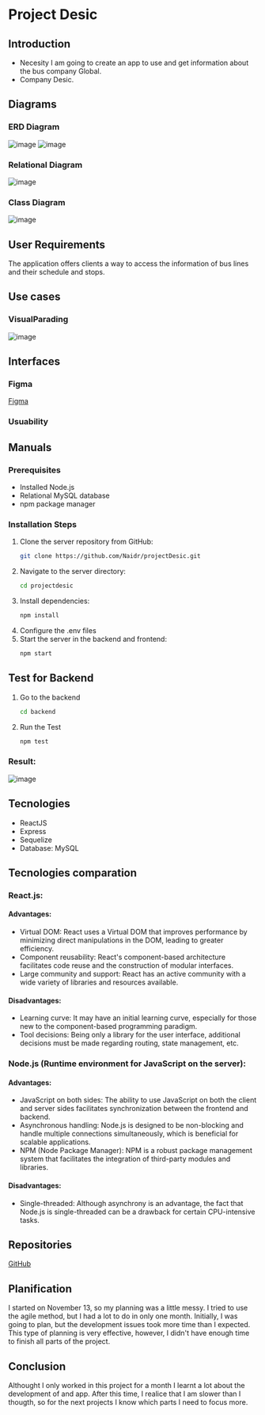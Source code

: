 # Project Desic
## Introduction
* Necesity
I am going to create an app to use and get information about the bus company Global.
* Company
Desic.
## Diagrams
### ERD Diagram
![image](https://github.com/Naidr/projectDesic/assets/118465343/cafd3938-1331-4eb2-9244-93874111c7f9)
![image](https://github.com/Naidr/projectDesic/assets/118465343/15d04fbd-afd8-4920-b3b6-caf0c91e0999)
### Relational Diagram
![image](https://github.com/Naidr/projectDesic/assets/118465343/9da9d2ce-65a5-4f54-a448-9f310420094c)
### Class Diagram
![image](https://github.com/Naidr/projectDesic/assets/118465343/fc39214e-51ce-429f-98ab-517d05b8783a)
## User Requirements
The application offers clients a way to access the information of bus lines and their schedule
and stops.
## Use cases
### VisualParading
![image](https://github.com/Naidr/projectDesic/assets/118465343/fc55b48e-f331-4c61-8f9f-2aba1e3b0e32)
## Interfaces
### Figma
[Figma](https://www.figma.com/file/8W3EU9eOohMVPDF4qeRto2/Desic?type=design&node-id=0-1&mode=design&t=vNjERkJd6lWnT8pg-0)
### Usuability

## Manuals
### Prerequisites
- Installed Node.js
- Relational MySQL database
- npm package manager

### Installation Steps
1. Clone the server repository from GitHub:
   ```bash
   git clone https://github.com/Naidr/projectDesic.git
2. Navigate to the server directory:
   ```bash
   cd projectdesic
3. Install dependencies:
   ```bash
   npm install
4. Configure the .env files
5. Start the server in the backend and frontend:
   ```bash
   npm start
## Test for Backend
1. Go to the backend
   ```bash
   cd backend
2. Run the Test
   ```bash
   npm test
### Result:
![image](https://github.com/Naidr/projectDesic/assets/118465343/8bdeee81-edbc-4f67-9d57-b871d5462a2b)
## Tecnologies
* ReactJS
* Express
* Sequelize
* Database: MySQL
## Tecnologies comparation
### React.js:
#### Advantages:
* Virtual DOM: React uses a Virtual DOM that improves performance by minimizing direct manipulations in the DOM, leading to greater efficiency.
* Component reusability: React's component-based architecture facilitates code reuse and the construction of modular interfaces.
* Large community and support: React has an active community with a wide variety of libraries and resources available.
#### Disadvantages:
* Learning curve: It may have an initial learning curve, especially for those new to the component-based programming paradigm.
* Tool decisions: Being only a library for the user interface, additional decisions must be made regarding routing, state management, etc.
### Node.js (Runtime environment for JavaScript on the server):
#### Advantages:
* JavaScript on both sides: The ability to use JavaScript on both the client and server sides facilitates synchronization between the frontend and backend.
* Asynchronous handling: Node.js is designed to be non-blocking and handle multiple connections simultaneously, which is beneficial for scalable applications.
* NPM (Node Package Manager): NPM is a robust package management system that facilitates the integration of third-party modules and libraries.
#### Disadvantages:
* Single-threaded: Although asynchrony is an advantage, the fact that Node.js is single-threaded can be a drawback for certain CPU-intensive tasks.
## Repositories
[GitHub](https://github.com/Naidr/projectDesic.git)
## Planification
I started on November 13, so my planning was a little messy. I tried to use the agile method, but I had a lot to do in only one month. Initially, I was going to plan, but the development issues took more time than I expected. This type of planning is very effective, however, I didn't have enough time to finish all parts of the project.
## Conclusion
Althought I only worked in this project for a month I learnt a lot about the development of and app. After this time, I realice that I am slower than I thougth, so for the next projects I know which parts I need to focus more. 
